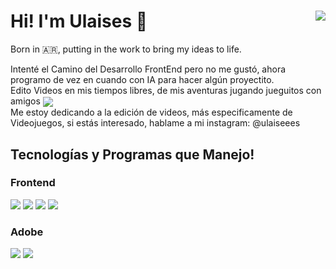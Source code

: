 <h1>
Hi! I'm Ulaises 👋 
<span>
<a href="https://ulaiseees.github.io/">
<img align="right" src="https://img.shields.io/badge/ulaiseees.web-8400ff?style=flat&logoSize=auto&color=8400ff&link=https%3A%2F%2Fulaiseees.github.io%2F"> </a>
</span>
</h1>

<p>Born in 🇦🇷, putting in the work to bring my ideas to life.</p>

<p>Intenté el Camino del Desarrollo FrontEnd pero no me gustó, ahora programo de vez en cuando con IA para hacer algún proyectito.<br/>
Edito Videos en mis tiempos libres, de mis aventuras jugando jueguitos con amigos 
<a href="https://www.youtube.com/@zeteeex"> <img align="center" src="https://img.shields.io/badge/ZeTeeeX-%23FF0000?style=flat&logo=Youtube&color=%23FF0000&link=https%3A%2F%2Fwww.youtube.com%2F%40zeteeex"></a><br/>
Me estoy dedicando a la edición de videos, más especificamente de Videojuegos, si estás interesado, hablame a mi instagram: @ulaiseees
</p>

<h2>Tecnologías y Programas que Manejo!</h2>

<h3>Frontend</h3>
<p>
    <img src="https://img.shields.io/badge/HTML5-%23E34F26.svg?style=flat&logo=html5&logoColor=white">
    <img src="https://img.shields.io/badge/CSS3-%231572B6.svg?style=flat&logo=css3&logoColor=white">
    <img src="https://img.shields.io/badge/JavaScript-%23323330.svg?style=flat&logo=javascript&logoColor=%23F7DF1E"> 
    <img src="https://img.shields.io/badge/GitHub-%23121011.svg?style=flat&logo=github&logoColor=white">
</p>

<h3>Adobe</h3>
<p>
    <img src="https://img.shields.io/badge/Adobe%20Photoshop-%2331A8FF.svg?style=flat&logo=adobe%20photoshop&logoColor=white">
    <img src="https://img.shields.io/badge/Adobe%20Premiere%20Pro-9999FF.svg?style=flat&logo=Adobe%20Premiere%20Pro&logoColor=white">
</p>
